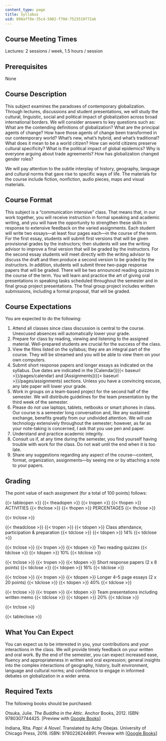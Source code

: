 ```yaml
---
content_type: page
title: Syllabus
uid: 898aff8e-35c4-5082-f70d-7523519f72ab
---
```


Course Meeting Times
--------------------

Lectures: 2 sessions / week, 1.5 hours / session

Prerequisites
-------------

None

Course Description
------------------

This subject examines the paradoxes of contemporary globalization. Through lectures, discussions and student presentations, we will study the cultural, linguistic, social and political impact of globalization across broad international borders. We will consider answers to key questions such as: What are the contending definitions of globalization? What are the principal agents of change? How have those agents of change been transformed in our contemporary world? What’s new, what’s hybrid, and what’s traditional? What does it mean to be a world citizen? How can world citizens preserve cultural specificity? What is the political impact of global epidemics? Why is everyone arguing about trade agreements? How has globalization changed gender roles?

We will pay attention to the subtle interplay of history, geography, language and cultural norms that gave rise to specific ways of life. The materials for the course include fiction, nonfiction, audio pieces, maps and visual materials.

Course Format
-------------

This subject is a “communication intensive” class. That means that, in our work together, you will receive instruction in formal speaking and academic writing, and you will have the opportunity to strengthen these skills in response to extensive feedback on the varied assignments. Each student will write two essays—at least four pages each—in the course of the term. For the first essay, students will submit first versions that will be given provisional grades by the instructors; then students will see the writing advisor to improve a final version that will be graded by the instructors. For the second essay students will meet directly with the writing advisor to discuss the draft and then produce a second version to be graded by the instructors. In addition, students will submit three two-page response papers that will be graded. There will be two announced reading quizzes in the course of the term. You will learn and practice the art of giving oral presentations in speaking tasks scheduled throughout the semester and in final group project presentations. The final group project includes written submissions, including a formal proposal, that will be graded.

Course Expectations
-------------------

You are expected to do the following:

1.  Attend all classes since class discussion is central to the course. Unexcused absences will automatically lower your grade.
2.  Prepare for class by reading, viewing and listening to the assigned material. Well-prepared students are crucial for the success of the class.
3.  View the films listed on the syllabus; they are an integral part of the course. They will be streamed and you will be able to view them on your own computers.
4.  Submit short response papers and longer essays as indicated on the syllabus. Due dates are indicated in the [Calendar]({{< baseurl >}}/pages/calendar) and [Assignments]({{< baseurl >}}/pages/assignments) sections. Unless you have a convincing excuse, any late paper will lower your grade.
5.  Work in groups on a team-based project for the second half of the semester. We will distribute guidelines for the team presentation by the third week of the semester.
6.  Please do _not_ use laptops, tablets, netbooks or smart phones in class. Our course is a semester long conversation and, like any sustained exchange, benefits greatly from our undivided attention. We will use technology extensively throughout the semester; however, as far as your note-taking is concerned, I ask that you use pen and paper.
7.  Understand and practice academic integrity.
8.  Consult us if, at any time during the semester, you find yourself having trouble with work for the class. Do not wait until the end when it is too late.
9.  Share any suggestions regarding any aspect of the course—content, format, organization, assignments—by seeing me or by attaching a note to your papers.

Grading
-------

The point value of each assignment (for a total of 100 points) follows:

{{< tableopen >}}
{{< theadopen >}}
{{< tropen >}}
{{< thopen >}}
ACTIVITIES
{{< thclose >}}
{{< thopen >}}
PERCENTAGES
{{< thclose >}}

{{< trclose >}}

{{< theadclose >}}
{{< tropen >}}
{{< tdopen >}}
Class attendance, participation & preparation
{{< tdclose >}}
{{< tdopen >}}
14%
{{< tdclose >}}

{{< trclose >}}
{{< tropen >}}
{{< tdopen >}}
Two reading quizzes
{{< tdclose >}}
{{< tdopen >}}
10%
{{< tdclose >}}

{{< trclose >}}
{{< tropen >}}
{{< tdopen >}}
Short response papers (2 x 8 points)
{{< tdclose >}}
{{< tdopen >}}
16%
{{< tdclose >}}

{{< trclose >}}
{{< tropen >}}
{{< tdopen >}}
Longer 4–5 page essays (2 x 20 points)
{{< tdclose >}}
{{< tdopen >}}
40%
{{< tdclose >}}

{{< trclose >}}
{{< tropen >}}
{{< tdopen >}}
Team presentations including written memo
{{< tdclose >}}
{{< tdopen >}}
20%
{{< tdclose >}}

{{< trclose >}}

{{< tableclose >}}

What You Can Expect
-------------------

You can expect us to be interested in you, your contributions and your interactions in the class. We will provide timely feedback on your written and oral work. By the end of the semester, you can expect increased ease, fluency and appropriateness in written and oral expression; general insights into the complex interactions of geography, history, built environment, language and cultural norms; and confidence to engage in informed debates on globalization in a wider arena.

Required Texts
--------------

The following books should be purchased:

Otsuka, Julie. _The Buddha in the Attic_. Anchor Books, 2012. ISBN: 9780307744425. \[Preview with [Google Books](http://books.google.com/books?id=V04NOSsnDA0C&pg=PAfrontcover)\]

Indiana, Rita. _Papi: A Novel_. Translated by Achy Obejas. University of Chicago Press, 2016. ISBN: 9780226244891. Preview with \[[Google Books](https://books.google.com/books?id=1AuZCwAAQBAJ&lpg=PP1&dq=rita%20indiana%20papi&pg=PP1#v=onepage&q&f=false)\]